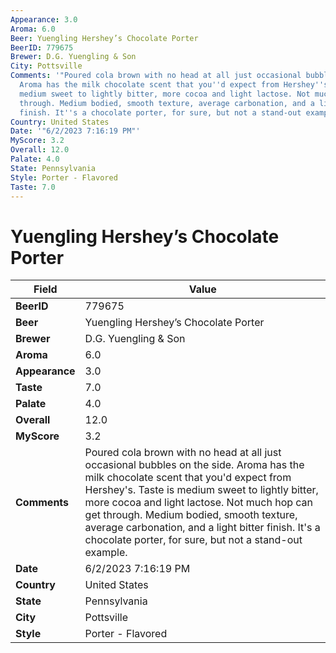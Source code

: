 ```yaml
---
Appearance: 3.0
Aroma: 6.0
Beer: Yuengling Hershey’s Chocolate Porter
BeerID: 779675
Brewer: D.G. Yuengling & Son
City: Pottsville
Comments: '"Poured cola brown with no head at all just occasional bubbles on the side.
  Aroma has the milk chocolate scent that you''d expect from Hershey''s. Taste is
  medium sweet to lightly bitter, more cocoa and light lactose. Not much hop can get
  through. Medium bodied, smooth texture, average carbonation, and a light bitter
  finish. It''s a chocolate porter, for sure, but not a stand-out example."'
Country: United States
Date: '"6/2/2023 7:16:19 PM"'
MyScore: 3.2
Overall: 12.0
Palate: 4.0
State: Pennsylvania
Style: Porter - Flavored
Taste: 7.0
---
```


# Yuengling Hershey’s Chocolate Porter

| Field         | Value |
|---------------|-------|
| **BeerID** | 779675 |
| **Beer** | Yuengling Hershey’s Chocolate Porter |
| **Brewer** | D.G. Yuengling & Son |
| **Aroma** | 6.0 |
| **Appearance** | 3.0 |
| **Taste** | 7.0 |
| **Palate** | 4.0 |
| **Overall** | 12.0 |
| **MyScore** | 3.2 |
| **Comments** | Poured cola brown with no head at all just occasional bubbles on the side. Aroma has the milk chocolate scent that you'd expect from Hershey's. Taste is medium sweet to lightly bitter, more cocoa and light lactose. Not much hop can get through. Medium bodied, smooth texture, average carbonation, and a light bitter finish. It's a chocolate porter, for sure, but not a stand-out example. |
| **Date** | 6/2/2023 7:16:19 PM |
| **Country** | United States |
| **State** | Pennsylvania |
| **City** | Pottsville |
| **Style** | Porter - Flavored |
